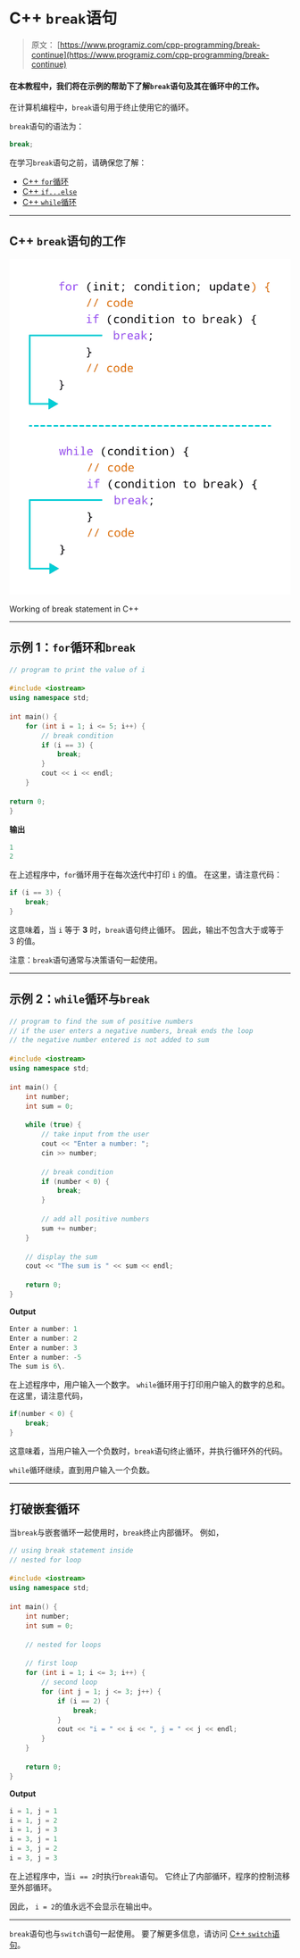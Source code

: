 # C++ `break`语句

> 原文： [https://www.programiz.com/cpp-programming/break-continue](https://www.programiz.com/cpp-programming/break-continue)

#### 在本教程中，我们将在示例的帮助下了解`break`语句及其在循环中的工作。

在计算机编程中，`break`语句用于终止使用它的循环。

`break`语句的语法为：

```cpp
break;
```

在学习`break`语句之前，请确保您了解：

*   [C++ `for`循环](/cpp-programming/for-loop "C++ for loop")
*   [C++ `if...else`](/cpp-programming/for-loop "C++ if...else")
*   [C++ `while`循环](/cpp-programming/do-while-loop "C++ while loop")

* * *

## C++ `break`语句的工作

![Working of C++ break Statement](img/e34ec524467bae5f63fe90112095f836.png "Working of break statement in C++")

Working of break statement in C++



* * *

## 示例 1：`for`循环和`break`

```cpp
// program to print the value of i

#include <iostream>
using namespace std;

int main() {
    for (int i = 1; i <= 5; i++) {
        // break condition     
        if (i == 3) {
            break;
        }
        cout << i << endl;
    }

return 0;
}
```

**输出**

```cpp
1
2
```

在上述程序中，`for`循环用于在每次迭代中打印 `i` 的值。 在这里，请注意代码：

```cpp
if (i == 3) {
    break;
}
```

这意味着，当 `i` 等于 **3** 时，`break`语句终止循环。 因此，输出不包含大于或等于 3 的值。

注意：`break`语句通常与决策语句一起使用。

* * *

## 示例 2：`while`循环与`break`

```cpp
// program to find the sum of positive numbers
// if the user enters a negative numbers, break ends the loop
// the negative number entered is not added to sum

#include <iostream>
using namespace std;

int main() {
    int number;
    int sum = 0;

    while (true) {
        // take input from the user
        cout << "Enter a number: ";
        cin >> number;

        // break condition
        if (number < 0) {
            break;
        }

        // add all positive numbers
        sum += number;
    }

    // display the sum
    cout << "The sum is " << sum << endl;

    return 0;
}
```

**Output**

```cpp
Enter a number: 1
Enter a number: 2
Enter a number: 3
Enter a number: -5
The sum is 6\. 
```

在上述程序中，用户输入一个数字。 `while`循环用于打印用户输入的数字的总和。 在这里，请注意代码，

```cpp
if(number < 0) {
    break;
}
```

这意味着，当用户输入一个负数时，`break`语句终止循环，并执行循环外的代码。

`while`循环继续，直到用户输入一个负数。

* * *

## 打破嵌套循环

当`break`与嵌套循环一起使用时，`break`终止内部循环。 例如，

```cpp
// using break statement inside
// nested for loop

#include <iostream>
using namespace std;

int main() {
    int number;
    int sum = 0;

    // nested for loops

    // first loop
    for (int i = 1; i <= 3; i++) {
        // second loop
        for (int j = 1; j <= 3; j++) {
            if (i == 2) {
                break;
            }
            cout << "i = " << i << ", j = " << j << endl;
        }
    }

    return 0;
}
```

**Output**

```cpp
i = 1, j = 1
i = 1, j = 2
i = 1, j = 3
i = 3, j = 1
i = 3, j = 2
i = 3, j = 3
```

在上述程序中，当`i == 2`时执行`break`语句。 它终止了内部循环，程序的控制流移至外部循环。

因此， `i = 2`的值永远不会显示在输出中。

* * *

`break`语句也与`switch`语句一起使用。 要了解更多信息，请访问 [C++ `switch`语句](/cpp-programming/switch-case "C++ switch statement")。